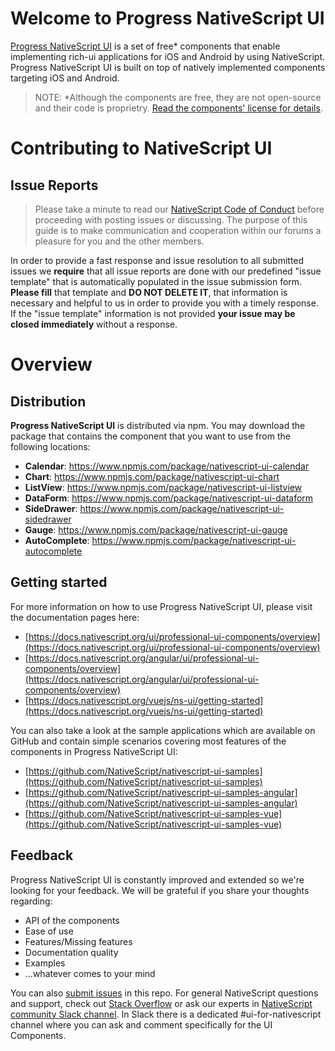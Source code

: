 # Welcome to Progress NativeScript UI
[Progress NativeScript UI](https://www.nativescript.org/ui-for-nativescript) is a set of free* components that enable implementing rich-ui applications for iOS and Android by using NativeScript. Progress NativeScript UI is built on top of natively implemented components targeting iOS and Android.

> NOTE: *Although the components are free, they are not open-source and their code is proprietry. [Read the components' license for details](https://github.com/NativeScript/nativescript-ui-feedback/blob/master/LICENSE.md).

# Contributing to NativeScript UI

## Issue Reports
> Please take a minute to read our [NativeScript Code of Conduct](https://github.com/NativeScript/codeofconduct) before proceeding with posting issues or discussing. The purpose of this guide is to make communication and cooperation within our forums a pleasure for you and the other members.

In order to provide a fast response and issue resolution to all submitted issues we **require** that all issue reports are done with our predefined "issue template" that is automatically populated in the issue submission form. **Please fill** that template and **DO NOT DELETE IT**, that information is necessary and helpful to us in order to provide you with a timely response. If the "issue template" information is not provided **your issue may be closed immediately** without a response.

# Overview
## Distribution
**Progress NativeScript UI** is distributed via npm. You may download the package that contains the component that you want to use from the following locations:

- **Calendar**: https://www.npmjs.com/package/nativescript-ui-calendar
- **Chart**: https://www.npmjs.com/package/nativescript-ui-chart
- **ListView**: https://www.npmjs.com/package/nativescript-ui-listview
- **DataForm**: https://www.npmjs.com/package/nativescript-ui-dataform
- **SideDrawer**: https://www.npmjs.com/package/nativescript-ui-sidedrawer
- **Gauge**: https://www.npmjs.com/package/nativescript-ui-gauge
- **AutoComplete**: https://www.npmjs.com/package/nativescript-ui-autocomplete

## Getting started
For more information on how to use Progress NativeScript UI, please visit the documentation pages here:
- [https://docs.nativescript.org/ui/professional-ui-components/overview](https://docs.nativescript.org/ui/professional-ui-components/overview)
- [https://docs.nativescript.org/angular/ui/professional-ui-components/overview](https://docs.nativescript.org/angular/ui/professional-ui-components/overview)
- [https://docs.nativescript.org/vuejs/ns-ui/getting-started](https://docs.nativescript.org/vuejs/ns-ui/getting-started)

You can also take a look at the sample applications which are available on GitHub and contain simple scenarios covering most features of the components in Progress NativeScript UI:
- [https://github.com/NativeScript/nativescript-ui-samples](https://github.com/NativeScript/nativescript-ui-samples)
- [https://github.com/NativeScript/nativescript-ui-samples-angular](https://github.com/NativeScript/nativescript-ui-samples-angular)
- [https://github.com/NativeScript/nativescript-ui-samples-vue](https://github.com/NativeScript/nativescript-ui-samples-vue)

## Feedback
Progress NativeScript UI is constantly improved and extended so we're looking for your feedback. We will be grateful if you share your thoughts regarding:

- API of the components
- Ease of use
- Features/Missing features
- Documentation quality
- Examples
- ...whatever comes to your mind

You can also [submit issues](https://github.com/NativeScript/nativescript-ui-feedback/issues/new) in this repo. For general NativeScript questions and support, check out [Stack Overflow](https://stackoverflow.com/questions/tagged/nativescript) or ask our experts in [NativeScript community Slack channel](https://www.nativescript.org/slack-invitation-form). In Slack there is a dedicated #ui-for-nativescript channel where you can ask and comment specifically for the UI Components.
